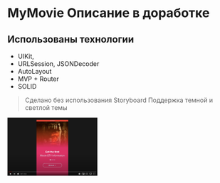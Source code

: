 # MyMovie Описание в доработке
## Использованы технологии 



- UIKit,
- URLSession, JSONDecoder
- AutoLayout
- MVP + Router
- SOLID

> Сделано без использования Storyboard
> Поддержка темной и светлой темы

[<img src="readmeInfo/demoMyMovie.png" width="40%">](https://youtu.be/qLOfvTZ_Kng)

